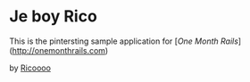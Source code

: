 # Je boy Rico

This is the pintersting sample application for 
[*One Month Rails*] (http://onemonthrails.com)

by [Ricoooo](http://www.google.com)